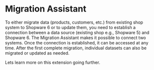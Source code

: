 # Migration Assistant

To either migrate data (products, customers, etc.) from existing shop system to Shopware 6 or to update them, you need to establish a connection between a data source (existing shop e.g., Shopware 5) and Shopware 6. The Migration Assistant makes it possible to connect two systems. Once the connection is established, it can be accessed at any time. After the first complete migration, individual datasets can also be migrated or updated as needed.

Lets learn more on this extension going further.

